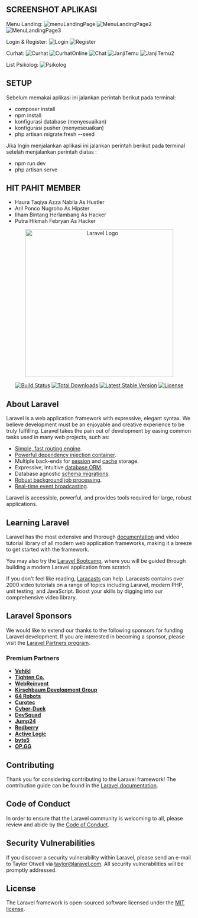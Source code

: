## SCREENSHOT APLIKASI
Menu Landing:
![menuLandingPage](https://github.com/ilhmstxr/emotional-support/assets/117576792/3b6335e6-aefe-4076-8308-aa1c3f44a0e1)
![MenuLandingPage2](https://github.com/ilhmstxr/emotional-support/assets/117576792/59f392f5-1392-4981-961e-ccf864f81a48)
![MenuLandingPage3](https://github.com/ilhmstxr/emotional-support/assets/117576792/0b257d34-1044-4690-82c1-5aa65a2bcf5c)

Login & Register:
![Login](https://github.com/ilhmstxr/emotional-support/assets/117576792/2fa974f2-1250-4e5b-8f63-882e1820ed7d)
![Register](https://github.com/ilhmstxr/emotional-support/assets/117576792/902dc778-bdd5-41a4-b774-51e4694753cc)

Curhat:
![Curhat](https://github.com/ilhmstxr/emotional-support/assets/117576792/57c0024e-a03f-4e88-baae-75a97cb7bb79)
![CurhatOnline](https://github.com/ilhmstxr/emotional-support/assets/117576792/f140b853-8816-49bb-9355-581ab8364bbe)
![Chat](https://github.com/ilhmstxr/emotional-support/assets/117576792/7ab60e21-6cce-4857-b239-667506c9bfa5)
![JanjiTemu](https://github.com/ilhmstxr/emotional-support/assets/117576792/261e036b-c100-4711-ae48-3b9d47bf32fa)
![JanjiTemu2](https://github.com/ilhmstxr/emotional-support/assets/117576792/c4f31f74-a7cf-4dc4-b0e5-a92234da2b83)

List Psikolog:
![Psikolog](https://github.com/ilhmstxr/emotional-support/assets/117576792/0bcb6a2d-bf89-4004-837a-4cb9ba21537b)

## SETUP

Sebelum memakai aplikasi ini jalankan perintah berikut pada terminal:
- composer install
- npm install
- konfigurasi database (menyesuaikan)
- konfigurasi pusher (menyeseuaikan)
- php artisan migrate:fresh --seed

Jika Ingin menjalankan aplikasi ini jalankan perintah berikut pada terminal setelah menjalankan perintah diatas :
- npm run dev
- php artisan serve

## HIT PAHIT MEMBER
-  Haura Taqiya Azza Nabila As Hustler
-  Aril Ponco Nugroho As Hipster
-  Ilham Bintang Herlambang As Hacker
-  Putra Hikmah Febryan As Hacker

<p align="center"><a href="https://laravel.com" target="_blank"><img src="https://raw.githubusercontent.com/laravel/art/master/logo-lockup/5%20SVG/2%20CMYK/1%20Full%20Color/laravel-logolockup-cmyk-red.svg" width="400" alt="Laravel Logo"></a></p>

<p align="center">
<a href="https://github.com/laravel/framework/actions"><img src="https://github.com/laravel/framework/workflows/tests/badge.svg" alt="Build Status"></a>
<a href="https://packagist.org/packages/laravel/framework"><img src="https://img.shields.io/packagist/dt/laravel/framework" alt="Total Downloads"></a>
<a href="https://packagist.org/packages/laravel/framework"><img src="https://img.shields.io/packagist/v/laravel/framework" alt="Latest Stable Version"></a>
<a href="https://packagist.org/packages/laravel/framework"><img src="https://img.shields.io/packagist/l/laravel/framework" alt="License"></a>
</p>

## About Laravel

Laravel is a web application framework with expressive, elegant syntax. We believe development must be an enjoyable and creative experience to be truly fulfilling. Laravel takes the pain out of development by easing common tasks used in many web projects, such as:

- [Simple, fast routing engine](https://laravel.com/docs/routing).
- [Powerful dependency injection container](https://laravel.com/docs/container).
- Multiple back-ends for [session](https://laravel.com/docs/session) and [cache](https://laravel.com/docs/cache) storage.
- Expressive, intuitive [database ORM](https://laravel.com/docs/eloquent).
- Database agnostic [schema migrations](https://laravel.com/docs/migrations).
- [Robust background job processing](https://laravel.com/docs/queues).
- [Real-time event broadcasting](https://laravel.com/docs/broadcasting).

Laravel is accessible, powerful, and provides tools required for large, robust applications.

## Learning Laravel

Laravel has the most extensive and thorough [documentation](https://laravel.com/docs) and video tutorial library of all modern web application frameworks, making it a breeze to get started with the framework.

You may also try the [Laravel Bootcamp](https://bootcamp.laravel.com), where you will be guided through building a modern Laravel application from scratch.

If you don't feel like reading, [Laracasts](https://laracasts.com) can help. Laracasts contains over 2000 video tutorials on a range of topics including Laravel, modern PHP, unit testing, and JavaScript. Boost your skills by digging into our comprehensive video library.

## Laravel Sponsors

We would like to extend our thanks to the following sponsors for funding Laravel development. If you are interested in becoming a sponsor, please visit the [Laravel Partners program](https://partners.laravel.com).

### Premium Partners

- **[Vehikl](https://vehikl.com/)**
- **[Tighten Co.](https://tighten.co)**
- **[WebReinvent](https://webreinvent.com/)**
- **[Kirschbaum Development Group](https://kirschbaumdevelopment.com)**
- **[64 Robots](https://64robots.com)**
- **[Curotec](https://www.curotec.com/services/technologies/laravel/)**
- **[Cyber-Duck](https://cyber-duck.co.uk)**
- **[DevSquad](https://devsquad.com/hire-laravel-developers)**
- **[Jump24](https://jump24.co.uk)**
- **[Redberry](https://redberry.international/laravel/)**
- **[Active Logic](https://activelogic.com)**
- **[byte5](https://byte5.de)**
- **[OP.GG](https://op.gg)**

## Contributing

Thank you for considering contributing to the Laravel framework! The contribution guide can be found in the [Laravel documentation](https://laravel.com/docs/contributions).

## Code of Conduct

In order to ensure that the Laravel community is welcoming to all, please review and abide by the [Code of Conduct](https://laravel.com/docs/contributions#code-of-conduct).

## Security Vulnerabilities

If you discover a security vulnerability within Laravel, please send an e-mail to Taylor Otwell via [taylor@laravel.com](mailto:taylor@laravel.com). All security vulnerabilities will be promptly addressed.

## License

The Laravel framework is open-sourced software licensed under the [MIT license](https://opensource.org/licenses/MIT).
